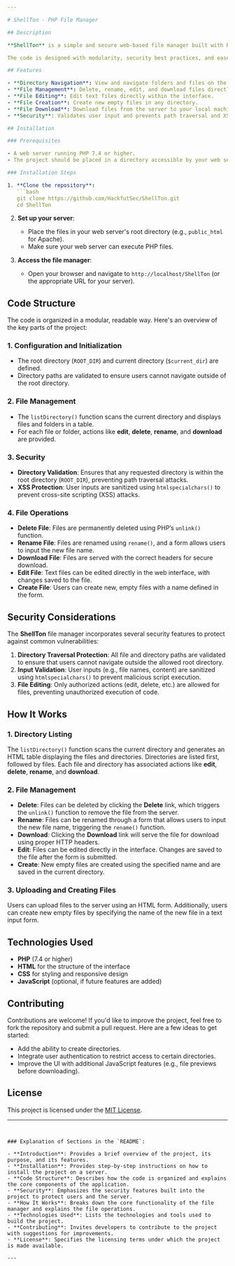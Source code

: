 ```yaml
---

# ShellTon - PHP File Manager

## Description

**ShellTon** is a simple and secure web-based file manager built with PHP. It allows you to manage files and directories on your server through an intuitive web interface. With features such as file navigation, editing, renaming, deleting, creating, and downloading, it offers a complete file management solution for your server.

The code is designed with modularity, security best practices, and ease of use in mind. Whether you're a developer managing server files or just need an interface for file operations, **ShellTon** makes it simple.

## Features

- **Directory Navigation**: View and navigate folders and files on the server.
- **File Management**: Delete, rename, edit, and download files directly from the web interface.
- **File Editing**: Edit text files directly within the interface.
- **File Creation**: Create new empty files in any directory.
- **File Download**: Download files from the server to your local machine.
- **Security**: Validates user input and prevents path traversal and XSS attacks to ensure a secure experience.

## Installation

### Prerequisites

- A web server running PHP 7.4 or higher.
- The project should be placed in a directory accessible by your web server.

### Installation Steps

1. **Clone the repository**:
   ```bash
   git clone https://github.com/HackfutSec/ShellTon.git
   cd ShellTon
   ```

2. **Set up your server**:
   - Place the files in your web server's root directory (e.g., `public_html` for Apache).
   - Make sure your web server can execute PHP files.

3. **Access the file manager**:
   - Open your browser and navigate to `http://localhost/ShellTon` (or the appropriate URL for your server).

## Code Structure

The code is organized in a modular, readable way. Here's an overview of the key parts of the project:

### 1. **Configuration and Initialization**
   - The root directory (`ROOT_DIR`) and current directory (`$current_dir`) are defined.
   - Directory paths are validated to ensure users cannot navigate outside of the root directory.

### 2. **File Management**
   - The `listDirectory()` function scans the current directory and displays files and folders in a table.
   - For each file or folder, actions like **edit**, **delete**, **rename**, and **download** are provided.

### 3. **Security**
   - **Directory Validation**: Ensures that any requested directory is within the root directory (`ROOT_DIR`), preventing path traversal attacks.
   - **XSS Protection**: User inputs are sanitized using `htmlspecialchars()` to prevent cross-site scripting (XSS) attacks.

### 4. **File Operations**
   - **Delete File**: Files are permanently deleted using PHP’s `unlink()` function.
   - **Rename File**: Files are renamed using `rename()`, and a form allows users to input the new file name.
   - **Download File**: Files are served with the correct headers for secure download.
   - **Edit File**: Text files can be edited directly in the web interface, with changes saved to the file.
   - **Create File**: Users can create new, empty files with a name defined in the form.

## Security Considerations

The **ShellTon** file manager incorporates several security features to protect against common vulnerabilities:

1. **Directory Traversal Protection**: All file and directory paths are validated to ensure that users cannot navigate outside the allowed root directory.
2. **Input Validation**: User inputs (e.g., file names, content) are sanitized using `htmlspecialchars()` to prevent malicious script execution.
3. **File Editing**: Only authorized actions (edit, delete, etc.) are allowed for files, preventing unauthorized execution of code.

## How It Works

### 1. **Directory Listing**

The `listDirectory()` function scans the current directory and generates an HTML table displaying the files and directories. Directories are listed first, followed by files. Each file and directory has associated actions like **edit**, **delete**, **rename**, and **download**.

### 2. **File Management**

- **Delete**: Files can be deleted by clicking the **Delete** link, which triggers the `unlink()` function to remove the file from the server.
- **Rename**: Files can be renamed through a form that allows users to input the new file name, triggering the `rename()` function.
- **Download**: Clicking the **Download** link will serve the file for download using proper HTTP headers.
- **Edit**: Files can be edited directly in the interface. Changes are saved to the file after the form is submitted.
- **Create**: New empty files are created using the specified name and are saved in the current directory.

### 3. **Uploading and Creating Files**

Users can upload files to the server using an HTML form. Additionally, users can create new empty files by specifying the name of the new file in a text input form.

## Technologies Used

- **PHP** (7.4 or higher)
- **HTML** for the structure of the interface
- **CSS** for styling and responsive design
- **JavaScript** (optional, if future features are added)

## Contributing

Contributions are welcome! If you'd like to improve the project, feel free to fork the repository and submit a pull request. Here are a few ideas to get started:

- Add the ability to create directories.
- Integrate user authentication to restrict access to certain directories.
- Improve the UI with additional JavaScript features (e.g., file previews before downloading).

## License

This project is licensed under the [MIT License](LICENSE).

---
```


### Explanation of Sections in the `README`:

- **Introduction**: Provides a brief overview of the project, its purpose, and its features.
- **Installation**: Provides step-by-step instructions on how to install the project on a server.
- **Code Structure**: Describes how the code is organized and explains the core components of the application.
- **Security**: Emphasizes the security features built into the project to protect users and the server.
- **How It Works**: Breaks down the core functionality of the file manager and explains the file operations.
- **Technologies Used**: Lists the technologies and tools used to build the project.
- **Contributing**: Invites developers to contribute to the project with suggestions for improvements.
- **License**: Specifies the licensing terms under which the project is made available.

---

